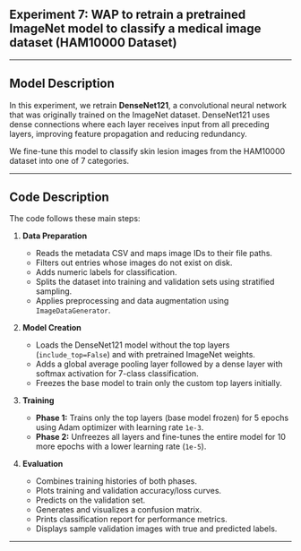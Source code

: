 ## **Experiment 7**: WAP to retrain a pretrained ImageNet model to classify a medical image dataset (HAM10000 Dataset)

---

## **Model Description**

In this experiment, we retrain **DenseNet121**, a convolutional neural network that was originally trained on the ImageNet dataset. DenseNet121 uses dense connections where each layer receives input from all preceding layers, improving feature propagation and reducing redundancy.

We fine-tune this model to classify skin lesion images from the HAM10000 dataset into one of 7 categories.

---

## **Code Description**

The code follows these main steps:

1. **Data Preparation**

   - Reads the metadata CSV and maps image IDs to their file paths.
   - Filters out entries whose images do not exist on disk.
   - Adds numeric labels for classification.
   - Splits the dataset into training and validation sets using stratified sampling.
   - Applies preprocessing and data augmentation using `ImageDataGenerator`.

2. **Model Creation**

   - Loads the DenseNet121 model without the top layers (`include_top=False`) and with pretrained ImageNet weights.
   - Adds a global average pooling layer followed by a dense layer with softmax activation for 7-class classification.
   - Freezes the base model to train only the custom top layers initially.

3. **Training**

   - **Phase 1:** Trains only the top layers (base model frozen) for 5 epochs using Adam optimizer with learning rate `1e-3`.
   - **Phase 2:** Unfreezes all layers and fine-tunes the entire model for 10 more epochs with a lower learning rate (`1e-5`).

4. **Evaluation**

   - Combines training histories of both phases.
   - Plots training and validation accuracy/loss curves.
   - Predicts on the validation set.
   - Generates and visualizes a confusion matrix.
   - Prints classification report for performance metrics.
   - Displays sample validation images with true and predicted labels.

---

